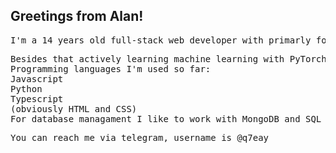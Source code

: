 ## Greetings from Alan!
<pre>I'm a 14 years old full-stack web developer with primarly focus on Next.js framework</pre>
<pre>Besides that actively learning machine learning with PyTorch and programming languages C++ and C#
Programming languages I'm used so far:
Javascript
Python
Typescript 
(obviously HTML and CSS)
For database managament I like to work with MongoDB and SQL
</pre>
<pre>You can reach me via telegram, username is @q7eay</pre>



<!--
**quazzz/quazzz** is a ✨ _special_ ✨ repository because its `README.md` (this file) appears on your GitHub profile.

Here are some ideas to get you started:

- 🔭 I’m currently working on ...
- 🌱 I’m currently learning ...
- 👯 I’m looking to collaborate on ...
- 🤔 I’m looking for help with ...
- 💬 Ask me about ...
- 📫 How to reach me: ...
- 😄 Pronouns: ...
- ⚡ Fun fact: ...
-->

